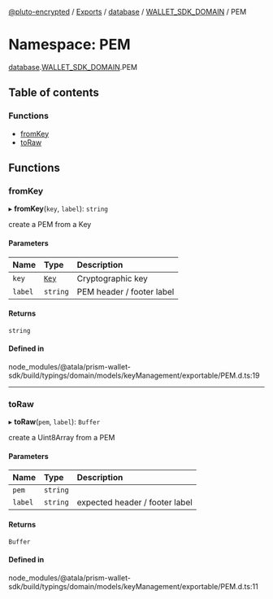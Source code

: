 [@pluto-encrypted](../README.md) / [Exports](../modules.md) / [database](database-1.md) / [WALLET\_SDK\_DOMAIN](database-1.WALLET_SDK_DOMAIN.md) / PEM

# Namespace: PEM

[database](database-1.md).[WALLET\_SDK\_DOMAIN](database-1.WALLET_SDK_DOMAIN.md).PEM

## Table of contents

### Functions

- [fromKey](database-1.WALLET_SDK_DOMAIN.PEM.md#fromkey)
- [toRaw](database-1.WALLET_SDK_DOMAIN.PEM.md#toraw)

## Functions

### fromKey

▸ **fromKey**(`key`, `label`): `string`

create a PEM from a Key

#### Parameters

| Name | Type | Description |
| :------ | :------ | :------ |
| `key` | [`Key`](../classes/database-1.WALLET_SDK_DOMAIN.Key.md) | Cryptographic key |
| `label` | `string` | PEM header / footer label |

#### Returns

`string`

#### Defined in

node_modules/@atala/prism-wallet-sdk/build/typings/domain/models/keyManagement/exportable/PEM.d.ts:19

___

### toRaw

▸ **toRaw**(`pem`, `label`): `Buffer`

create a Uint8Array from a PEM

#### Parameters

| Name | Type | Description |
| :------ | :------ | :------ |
| `pem` | `string` |  |
| `label` | `string` | expected header / footer label |

#### Returns

`Buffer`

#### Defined in

node_modules/@atala/prism-wallet-sdk/build/typings/domain/models/keyManagement/exportable/PEM.d.ts:11
